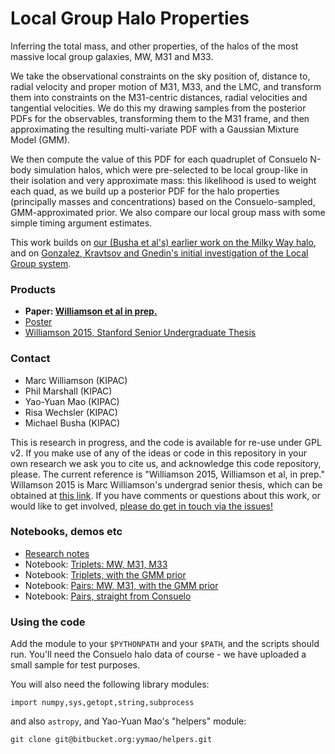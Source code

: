 # Local Group Halo Properties

Inferring the total mass, and other properties, of the halos of the most massive local group galaxies, MW, M31 and M33.

We take the observational constraints on the sky position of, distance to, radial velocity and proper motion of M31, M33, and the LMC, and transform them into constraints on the M31-centric distances, radial velocities and tangential velocities. We do this my drawing samples from the posterior PDFs for the observables, transforming them to the M31 frame, and then approximating the resulting multi-variate PDF with a Gaussian Mixture Model (GMM).

We then compute the value of this PDF for each quadruplet of Consuelo N-body simulation halos, which were pre-selected to be local group-like in their isolation and very approximate mass: this likelihood is used to weight each quad, as we build up a posterior PDF for the halo properties (principally masses and concentrations) based on the Consuelo-sampled, GMM-approximated prior. We also compare our local group mass with some simple timing argument estimates. 

This work builds on [our (Busha et al's) earlier work on the Milky Way halo](http://adsabs.harvard.edu/abs/2011ApJ...743...40B), and on [Gonzalez,  Kravtsov and Gnedin's initial investigation of the Local Group system](http://adsabs.harvard.edu/abs/2014ApJ...793...91G).

### Products

* **Paper: [Williamson et al in prep.](https://www.overleaf.com/2861135zkjvdv#/7731014/)**
* [Poster](https://www.overleaf.com/read/bkwpxstxpqns)
* [Williamson 2015, Stanford Senior Undergraduate Thesis](https://www.overleaf.com/read/pxsmhcmkwdmh)

### Contact

* Marc Williamson (KIPAC)
* Phil Marshall (KIPAC)
* Yao-Yuan Mao (KIPAC)
* Risa Wechsler (KIPAC)
* Michael Busha (KIPAC)

This is research in progress, and the code is available for re-use under GPL v2. If you make use of any of the ideas or code in this repository in your own research we ask you to cite us, and acknowledge this code repository, please. The current reference is "Williamson 2015, Williamson et al, in prep." Willamson 2015 is Marc Williamson's undergrad senior thesis, which can be obtained at [this link](https://www.overleaf.com/read/pxsmhcmkwdmh). If you have comments or questions about this work, or would like to get involved, [please do get in touch via the issues!](https://github.com/drphilmarshall/LocalGroupHaloProps/issues)


### Notebooks, demos etc

* [Research notes](http://nbviewer.ipython.org/github/drphilmarshall/LocalGroupHaloProps/blob/master/notes.ipynb)
* Notebook: [Triplets: MW, M31, M33](http://nbviewer.ipython.org/github/drphilmarshall/LocalGroupHaloProps/blob/master/triplets.ipynb)
* Notebook: [Triplets, with the GMM prior](http://nbviewer.ipython.org/github/drphilmarshall/LocalGroupHaloProps/blob/master/gmm_prior.ipynb)
* Notebook: [Pairs: MW, M31, with the GMM prior](http://nbviewer.ipython.org/github/drphilmarshall/LocalGroupHaloProps/blob/master/gmm_pair_prior.ipynb)
* Notebook: [Pairs, straight from Consuelo](http://nbviewer.ipython.org/github/drphilmarshall/LocalGroupHaloProps/blob/master/pairs.ipynb)


### Using the code

Add the module to your `$PYTHONPATH` and your `$PATH`, and the scripts should run. You'll need the Consuelo halo data of course - we have uploaded a small sample for test purposes.

You will also need the following library modules:

    import numpy,sys,getopt,string,subprocess

and also `astropy`, and Yao-Yuan Mao's "helpers" module:

    git clone git@bitbucket.org:yymao/helpers.git

